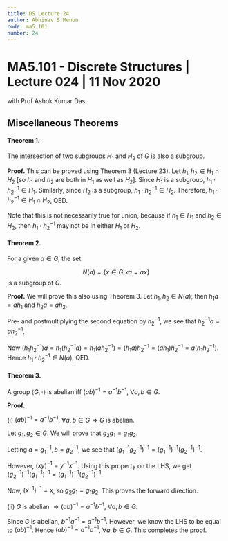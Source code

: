 ```yaml
---
title: DS Lecture 24
author: Abhinav S Menon
code: ma5.101
number: 24
---
```


# MA5.101 - Discrete Structures | Lecture 024 | 11 Nov 2020
with Prof Ashok Kumar Das

## Miscellaneous Theorems
#### Theorem 1.
The intersection of two subgroups $H_{1}$ and $H_{2}$ of $G$ is also a subgroup.

**Proof.** This can be proved using Theorem 3 (Lecture 23). Let $h_{1}, h_{2} \in H_{1} \cap H_{2}$ [so $h_{1}$ and $h_{2}$ are both in $H_{1}$ as well as $H_{2}$]. Since $H_{1}$ is a subgroup, $h_{1} \cdot h_{2}^{-1} \in H_{1}$. Similarly, since $H_{2}$ is a subgroup, $h_{1} \cdot h_{2}^{-1} \in H_{2}$. Therefore, $h_{1} \cdot h_{2}^{-1} \in H_{1} \cap H_{2}$, QED.

Note that this is not necessarily true for union, because if $h_{1} \in H_{1}$ and $h_{2} \in H_{2}$, then $h_{1} \cdot h_{2}^{-1}$ may not be in either $H_{1}$ or $H_{2}$.

#### Theorem 2.
For a given $a \in G$, the set <div>$$N(a) = \{x \in G | xa = ax\}$$</div> is a subgroup of $G$.

**Proof.** We will prove this also using Theorem 3. Let $h_{1}, h_{2} \in N(a)$; then $h_{1}a = ah_{1}$ and $h_{2}a = ah_{2}$.

Pre- and postmultiplying the second equation by $h_{2}^{-1}$, we see that  $h_{2}^{-1}a = ah_{2}^{-1}$.

Now $(h_{1} h_{2}^{-1})a = h_{1} (h_{2}^{-1}a) = h_{1} (ah_{2}^{-1}) = (h_{1}a) h_{2}^{-1} = (ah_{1})h_{2}^{-1} = a(h_{1}h_{2}^{-1})$. Hence $h_{1} \cdot h_{2}^{-1} \in N(a)$, QED.

#### Theorem 3.
A group $\langle G, \cdot \rangle$ is abelian iff $(ab)^{-1} = a^{-1}b^{-1}$, $\forall a,b \in G$.

**Proof.**

(i) $(ab)^{-1} = a^{-1}b^{-1}$, $\forall a,b \in G \Rightarrow G$ is abelian.

Let $g_{1}, g_{2} \in G$. We will prove that $g_{2}g_{1} = g_{1}g_{2}$.

Letting $a = g_{1}^{-1}, b = g_{2}^{-1}$, we see that $(g_{1}^{-1} g_{2}^{-1})^{-1} = (g_{1}^{-1})^{-1} (g_{2}^{-1})^{-1}$.

However, $(xy)^{-1} = y^{-1}x^{-1}$. Using this property on the LHS, we get $(g_{2}^{-1})^{-1} (g_{1}^{-1})^{-1} = (g_{1}^{-1})^{-1} (g_{2}^{-1})^{-1}$.

Now, $(x^{-1})^{-1} = x$, so $g_{2}g_{1} = g_{1}g_{2}$. This proves the forward direction.

(ii) $G$ is abelian $\Rightarrow (ab)^{-1} = a^{-1}b^{-1}$, $\forall a,b \in G$.

Since $G$ is abelian, $b^{-1}a^{-1} = a^{-1}b^{-1}$. However, we know the LHS to be equal to $(ab)^{-1}$. Hence $(ab)^{-1} = a^{-1}b^{-1}$, $\forall a,b \in G$. This completes the proof.
